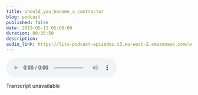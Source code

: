 ```yaml
---
title: should_you_become_a_contractor
blog: podcast
published: false
date: 2019-05-13 05:00:09
duration: 00:35:50
description:
audio_link: https://lits-podcast-episodes.s3.eu-west-2.amazonaws.com/audio/should_you_become_a_contractor.wav
---
```

<div class='row'><audio controls src='https://lits-podcast-episodes.s3.eu-west-2.amazonaws.com/audio/should_you_become_a_contractor.wav' class='col-md-12'>
      Your browser does not support the <code>audio</code> element.
    </audio></div>

Transcript unavailable

[//]: # (Hello. Welcome back to us in the source. I am your host Malala on DH today I'm going to be talking to you about contracting. And should you do it, basically, should you go and become a contractor and then in the source, I'm going to be talking to you about SSL at T Essa. I'm sure loads of people heard about SSL on DH, I guess like probably a few people will have some kind of idea about what SSR is. So today I'm just gonna be talking about that. So let's get into the main topic contracting. I was, if you'd been listening, you know, like I did contract him for the Well, I say I did contact him for the for the 33 months of this year. But technically, I have been a contractor since July of last year or August's around that summer. Time off last year, the last company I was working for was a company who hired remote workers from everywhere, supposedly or from a love English speaking places at least, But in order to hire from the UK because they didn't have an entity in the UK, they required that you become that you are contracting. So they hired you as a contractor, Um, on DH. That was good for me at the time, and I explained a bit more about that whole thing. But why? What I personally ended up doing was setting myself up as a limited company on by set myself up as a limited company. There were things, you know. It was easier for me, too. Do certain things basically. So things like tax and all of this kind of stuff doesn't gains this. I'll talk a little bit more about the pros of contracting later, and I'll also be talking about the con. Some of from my personal experience is what the cons are. Um, one thing I will say before I go in tow. The topic is, if you are fresh, like, out of a boot camp or, you know, you've never had a drop in the industry of fresh out of unique I would not say should become a contractor just yet. I would recommend getting some experience first, Uh, you know, somewhere where you can learn about the job on the job, united me from your colleagues and you know all of this kind of stuff because learning as a contract is way more expensive. You pay for your own learning number one on also number two the time You know that given you time to, you know, get up to speed Really like that, You know, they're not really invest in time so that you can learn and, you know, understand things and aren't, you know, ask questions and they've brought you in for specific thing. They need you to do that specific thing and leave. So I will say, if this is your first job, probably not do contracting There is a difference between freelancing on contracting on. To be honest, freelancing is kind of more Why did the beginning of this year the contract? Because I didn't get the contracts. I had won contracts on the table before I started money job. And then I start many jobs. So but so freedoms in is more kind of like, I guess it's in the name is more free. So it's more kind of like on a I don't see an ad hoc basis, but you know, like usually one specific thing. So, like, if somebody wants you to build a website or basically is No. Any real contracts beyond I, You know, we'll build this thing for you. You just have to sign on the dotted line. Contracting is more like on a project basis or usually longer time than freelance in and usually have, like an actual work contract. So, you know, I'm gonna work for you from this day to this day here on my, you know, stipulations, his my leave notice and all of that unknown plain an employment contract is involved. Graves were freelancing. There's usually no unemployment contract involved, and yet it's a bit more long term. So you usually have contracts. I guess you can have contracts. Anything from like, you know, a few days, a few months, A few years sometimes, even. But usually the contracts I've seen specifically for, like, ever programme in engineering jobs, off engineering jobs are more kind of like between the three month on the nine month mark. So anywhere between their ass in quite a few jobs along that line. So that's the difference between three nights, and I'm contracting quite a few freelancers who say their contract and I did that quite a few contracts is, he said, every lance, and sometimes the words are used interchangeably. But they are not the same thing. S Oh, yeah, get experience. There's a difference. Let's get into the meat off the main topic the pros and cons of contract. And so, as I said, I did contracting for thie basically from the end of July, too, on a stage in November last year. And the reason I'm doing this podcast episode is well, so this is a prerecorded episode, folks. I am literally recording this after the last episode, last week's episode that you like five minutes later. But basically this last week that just happened. Which will be when you hear this episode two weeks ago, Um, we were talking about on the timeline on DH. So, Joe, I forget his aunt. I forget his surname, but this guy called Joe. He's the work. Get Hub made a point, and he said he's never He would never work a za contractor for a black American company. Our company, who doesn't have an entity in the U. K. Especially because employment laws in places like California are terrible when I say terrible like the we are. So the current government in the United Kingdom is trash. We know this is trash. However, there are just things in place that protect us in ways we don't even realise. Like did you know in America they can fire you at will? What does fire at will mean to be fired at will Means you, Khun, turn up to work one day and they can be like you're fired for no visa in the UK That's tribunal. That's you know you're going to court. You're getting some money because you're not allowed to just fire people just because you feel like it. You have to go through a process. Obviously there are anomalies like I've been fired before. Hey, I got fired a week before my probation ended. And so there are ways to kind of, like, you know, so convinced that, but typically speaking, you can't be fired like if your fighter the UK is cause of, like, Boris misconduct or you know something else you can get pushed out, but they can't like, just fight. And there's like a whole bunch of other employment trash employment. Basically, employees are not protected in a lot of American states, And so when you are hired as a contractor, which, if you're working for the company, is very, very possible that you be hired as a contractor. When your hide as a contractor you are under there like you signed their contracts on their contracts are protected by them. So it becomes a bit cloudy in terms ofthe like your mama you cases and I'm living in the EU campaign tax in the UK so But I've signed an American, you know, contract. So who protects me? Is that the American government or is it the UK government? Um, I how bound to this contract and it gets it gets confusing it. Andi, you know, hopefully not those of people in situations where they're, you know, having to really think about that. But it's still something to think about. So that's kind of like that was my first experience of contracts. As I said earlier, I set myself up as a limited company on blah, blah, blah. So why did I set myself up as sentiment C company? I would be earning a certain amount of money. I don't know how comfortable people are. We've hearing something. I'm really cool. Talk about salaries and like how much I earn. I don't mind that, but I don't know. It's my put across that anywhere. I was earning $90,000 which amounts to about £70,000. I think that's why my 70 k at that job they paid really, really well on DSO that would have put me in a if I if I if I was a sole trader instead of it was a company that have put me in the higher tax bracket or something like that. And my accountant at the time was saying What? He's still my counsel. My constant was saying that basically, there are just ways that we can, um, ways that we can, you know, help. Now there are there are new laws that I offer a five regulations and things like this. That kind of like prevent you from doing these kind of things. However, because the only option for that company was to hire me as a contractor, like they can't hire me as a permanent member of staff. I I think that's how I kind of circumvented the I r 35 stuff. I think, Um Anyway, um, basically there was like, you know, some financial benefit in terms of me, having Teo be in terms of me set myself a person. It's a company. Set yourself up as enemies. The company is also really good way to build money because the company's making the money. You're not making the money. The company's making the money. There are things that you can expense. There are things that you know cheaper because your company, very few things are cheaper. But, you know, there are ways. Toe. I love the time you're not spending your own money. You're spending company money and as long as it's legally expensive, YL, which there are so many things that you can legally expense, you know, with your company as part of a company without even, like doing anything shady, they dislike you. If I need anything laptop, my company could buy that because that's crucial to my work peripherals. In terms of that mouse stuff like that, Well, if if you're travelling for company purposes, you know you could expense that, too. You know, this is loads of things that you can expense, right, so there's like, a lot of the time things that may buy on your own dime if you are an employee, permanent employee or a freelance so sole trader that setting yourself up as a company is just is the company spending money on? Which means also the tax is different because the company spending money not the individual but setting yourself up resentment. A company is only beneficial if you're earning over like 40 K, my content said 35. But I'm putting out a light for you 45 just for like, a nice Bopha. If you're not going to be earning over that kind of, if you're not gonna be turning over that, then it's a waste of time. It's a waste of money to set yourself up as elements, a company you're not gonna see enough on a month to month basis, you know, so it just doesn't really make that much sense his best to just set yourself opposites or trade, especially because you'll be in the lower tax bracket anyway. So, yeah, but pros financial tax gain It's a good way to build up money. The tax that you pay, so basically, if you set yourself up as a company, you are able to take out dividends which are taxed at like if you If you take out less than 35 K and dividends a year, I think that's like 7.5% tax on DH. Then you know, if you take out more than that, then it's a higher tax bracket, and then you pay income tax, which is 19% so together. That's like in tax your pain, what I want to say 26 a half percent in tax, which is not 40% if you want a higher tax bracket. So it is, You know, you save money in tax, I'll get attacks later on. I don't mind paying tax. So that was never really a That wasn't like a thing that drew me into that, to be honest with you, Um, also, if you go into contracting, you get flexibility in terms ofthe you're only gonna be at one place for Black a few months to a year like on a year is like, you know, that's a long time. That's a long contract, right? But usually you get contracts for that three months, six months, which means that for some people, what they do is like they work for six months and then, like, chill for six months. So, you know, they work for three months, take a break for month, get another contract for three months, take a break and love that kind of stuff. And there's just a bit more flexibility, Especially if you want travel. You know, you can travel for longer periods of time. You could do stuff on this flexibility for in terms of when you work. If you only wanna work for hot the first half of the year or the second half of the year, you can define that s O is more flexible in that regard. You. As I said, I get to keep more of your money, gets a build up money for me. I think there's a really the only cruise to me. Um, I think that those are like strong powers, especially if you if you're working in a career that maybe you get bored quickly or you know you want to taste the different things, right? So you don't You wantto cert for example? Sure. Programmer. You wanna, you know, taste what it's like to work in the fintech. You wanna taste what it's like to work in health. You want to taste what it's like to work in entertainment. You know, contracting is a good way to do that. You can have six month contracts, you know, fiddling with different products and different things, right. However, for me, I think there are so few. I think there are more cons for me than pros at this particular point in my life. This may change for me, you know, like at a later point. And so, yeah, I think you know, do what works best for you basically. But here are the consul contracting. So, finding clients you have to do and finding jobs you have to do that more often because obviously you know your client is your employer on. Do you have to do the whole job process more often? There are ways to kind of ease the load using recruiters, for example, or like joining a contract in house of anything or some kind of like agency and things like this. But typically like, let's say you don't want to do that, and you're just, you know, on your gaze on your ones on your own, you just do it on your own by way. Jay's one's own. They're all the same thing. They mean the same thing. It's just I wanted to be accessible and not like it's going. People You don't know London's Lange on the way like fight if you're doing it by yourself. Just finding clients by yourself, that king for me that could just get free long, Um, and also can become really stressful because weapons, when you don't find a client's events, the stability of a job is like, according to question and all of this kind of stuff. And that's just not something I want to ever have to worry about. Really. Um, you don't get paid annual leave, so any you don't get paid annually. We don't get paid sick leave. So really, when you're setting your prices, you need to set that out like contractors are expensive because you need Teo take into account that Okay, if you get sick, just because you're sick doesn't mean now you can't, you know, switch on your lights or, if you want to go away, one to take a break, which is important. You should take a break then, you know, you know, basically, you're not limited by the You know what? You're what you're earning. So you need to take one of those things into account, right? So you don't get none of that and your clients not gonna pay for you to go on holiday. When I say pay fee to go on holiday like they're not. You don't get no 25 days off annual leave paid time off a year and you don't get no how women days of sick leave. I've never worked in anywhere. That's has a limit on how many days of sick leave you can take. So apparently those places exist. I've never worked in a place that limits how much sick leave you can take. But, yeah, they don't have paid sick leave. You also don't get a lot of other benefits. So a lot of places I've worked, let's say three out of five places of words have given benefits like, you know, actual real benefits. One place I think they gave, like gym membership, which I guess, but I can't remember any other benefits. They gave enemy things like so to places I've worked now have given access to like I forget what it's called, but it's this thing where you can if you need a lawyer, if you need an accountant, if you need therapy. This is like thing and number. You can call, and you can get all of that advice and stuff for free on DH. Two places I want to know have done have had access to that. The current place, our work. Now they have a whole bunch of benefits, things like cancer support if you get cancer, health insurance and I mean in the UK health insurance is not to say that big of a deal because we have the any chest. But in places like America off places where you don't have, like a I kind of feel like Americans that only like Western country, that does not have the national health service of some sort. But if you are living in somewhere that doesn't have a national house of health, insurance is going to be pretty important. We get dental insurance and then we get like I would get income protection, which is really important, which you should have she definitely have. If you are contracting income protection basically is like insurance, so that if you are for whatever reason, not ableto earn money. So not for everything. Usually sickness so that if you are sick for extended period of time, usually over 26 weeks, then you'll get income. My income protection is 75% off my annual salary. On there are others that are like different rates, basically, So you might get 50%. You might get 60% whatever and you pay different amounts of month is insurance. Where is income protection? You should definitely have that. You're contracting, but I'm not contracting. And my company still pays for me to have income protection. Eso yeah, there's this Oh, and things like tuition reimbursement. I get tuition reimbursement. So even though I was always going to go back to school, it's a nice benefit now that I know that when I finish, I don't have toe. Sorry, My phone has big speed. Does this thing where my friend just like, goes off? It's just always listening to me. And I don't know how to turn back to me or for my friend now anyway, So yeah, tuition reimbursement. It's just nice to have that because I was always going back to school. It's nice to know that I don't have to pay for, like everything. What? So you and then they just have, like, a bunch of nice tohave which aren't essential things like paying for adoption and, you know, fertilisation treatments, things like and you have annual 3 60 health screenings just like a bunch of random stuff. Gadget insurance this up under random stuff. Now, if you are contracting you khun like pick and choose which one of these benefits you want and just pay for them yourself on DH, that's fine. However, for me, something like I was always gonna pay for, you know, tuition reimbursement. Right? But it's nice to know that at least half of that is coming back into my come. That's like a pressure off world like this, like a you know, a pressure off of me. And so when I was, you know, cheese and jobs, I don't really go for places that have this, like benefits, benefits, benefits. I don't usually really care about benefits that much, because money tangible money. My account is more important than benefits to me personally, and this is actually the first place that I have, you know, talk to them for things like health insurance and things like that. But the tuition reimbursement was big for me. And also I work remotely now. The day I go back and see like an office job, you would just have to know that I am either making bank or I'm really desperate. Or maybe I love the products. But I doubt is just because I love the product I have to be like making bank or reading really desperate, not even me, meaning just desperate. I get to work primarily a lot of contracts in jobs. For whatever reason, there aren't that many remote contracting jobs for like, I don't know why. Because you would think that enemy there aren't that many remote contracting jobs that I get to work from my home. I have lacquer, NYSE desk and I was kind of like office E area in my front room, which is also a record, my podcast. So that's really, really nice for me, and that also gives me the flexibility. I also have unlimited and you leave, which means that I can pretty much work from anywhere, and I want well, pens on some some countries depends on the legalities off that. But you know, I could work from that example. I can go home to Nigeria and visit my grand parents and work from Nigeria, and, you know, that will be fine. I like Morocco and you love America is a country can go to Morocco. In fact, there is actually an office in Morocco. So you know, I can do things that that there's a bit more freedom, Um, now unlimited and you leave is said to be a trap. A limited annual leave is only a trap in America. On in the UK it's only a trap if you don't take, take it so in the UK So there's been studies done where if you offer people unlimited annual leave, they won't take annual leave because it is there so they can take it whenever they want. Whereas if you put like a cap and say you only have X amount of days, they're more likely to take it. Which makes sense. I mean, that's fair. Um, bucks, as I said, that's only a trap. If you don't take it, just take the annual leave like, you know, I mean, I'm not saying take the Mickey and like take three months at a time. But you know, take on your leaf ahs long as it's in accordance with your manager and all of that in America. The reason why it's a trap there is because, um, I think it's a way for people for companies to get out from paying. So if you don't have a cap on annual leave and you leave the job, there's no way to say how many days you had left because there's no cap, right? So there's no way to say, Oh, you have five things of annual leave less. We're just gonna pay you out the remaining five days you have left so that I think that is more for trap over there, which is sad again. America doesn't have good employment laws, so it's a bit sad. But you know, a combination ofthe work, working remotely and unlimited annually just puts me in a really nice position in terms of flexibility and also I can dictate my hours and stuff like this. So for me, the flexibility off working as a contract in terms of length of contract and when I work us off like that is kind of balances out because I have. My job is also very flexible at the moment. The last one is a con, an upper. So contracts are easier to terminate. Contracting contracts are easier to terminate because they usually have short notice periods like really short notice. Prince days, Two weeks Now you can amend the notice period. You can say to employ up, actually, or your client. Actually, I'm no going, Tio, take a you know, one week notice, period. I require two weeks minimum or whatever. Right? You could do that. Andi. I know contractors who have done that. However, to brief you. People don't do that. You know, you can basically turn up to work and then say, Oh, you're fired on because there doesn't need to be a reason with contracting is just Oh, we don't need you anymore. And then, you know, you have a week to friend another contract, and they can do this at any point in the process. The reason I say this is a pro is because of what's how as a pro for me when I was, you know, in my first contract in job, the job was horrible. I spoken by another podcast. You can go back on this. And I think the episode where I talk about quitting that is that job for that company. And so that was horrible. And it was just really easy for me to hand in my resignation of this. And then I was like, What I had was two weeks on, I'd even work that two weeks because I was off sick because the job was that horrible made me sick, but yeah, so I didn't have to be there for, like, the drop house in previously that my notice proves a month. I didn't have to wait the whole month a whole month. You know, being in such a toxic environment. You know, it was two weeks, and that was it. So that, you know, easier to somebody think you're working your favour. Usually, if you're in somewhere really horrible or if you found something else, that's really amazing. I just need to like you need to join that place really quickly. Right s Oh, that's kind of it. Pros and cons of contracts. And so just to go over the pros financial tax gains, good way to build money, flexibility in terms of rent from contracts, which means you get to try and taste different things within a short space of time. Flexibility about when you work in terms of like the time of year you work and stuff like that. The ponds for me personally finding clients or jobs don't get paid and you leave. Don't get paid sick. Leave that on any life employees paid employer paid benefits Contracts are easier to terminate, and also to that, I forgot a while when I forgot was You also have added expenses, so things like insurance is you have tohave forgot what it's called basically, the insurance that says, If I build something, if I could make something for you and you're not happy with it and you take me to court, basically you have insurance that protects against stuff like that on DH, also on and, you know, versus an added expense, I think, for black attack we paid, we had we had another insurance as well. If you're building a product that you know or that you're selling as well, you need to get insurance for that. If you're storing anybody's data in your product or anything like that, you need to get you out of that blackguard tech. I think our insurance is like £650 for the year, so it's like so that, you know big, But it's just an added expense and also thinks, like an accountant, my accountant is not cheap, and so that's an added expense. But he's also not, like ridiculously expensive like and then, depending on your field, you might also need to have, like, a lawyer and stuff like this. So it's just things to think about and also sorry. One more thing nobody tells you is that before you go into contracting, you need a buffer off like a few months off salary that you can live off before you cannot touch the money that the company's making. So you can't just, like, get your first paycheck from your contracts. And then, if you're limited company, at least you can't just get that first paycheck and then use it back straight away. You have to await. There needs to be a buffer. So maybe I I start taking out money from the company and that in dividends I started taking different out. Maybe in October Andi, I started working in. When did I start working in July. Sorry, I said that already as well as I work in the end of July and I took out my first dividends in October. The reason is because you don't it's not Saturday me, you know, it's not a salary. So you're not supposed to take out on a monthly basis like you would a SCIRI. So when you take out your diffidence, you just you take out as much as necessary and you do that a few times a year pretty much, but you need to let that money build up. So you need a few months, you know, Buffalo, where you're not touching any of that money so the money can build up. And that's something nobody told me and I had to use my savings. But those all right in the end, So yeah. Anyway, that's that's in terms of contract. I hope this has made sense. I felt like it was a bit rampantly, but we move all right now into the source. All right, so today I'm gonna be talking to you about SSL in the source. SSL stands for secure sockets layer on. Basically, this is a way to protect data and information as is being transferred from point A to point B. Usually point a is the browser, Which is that what you see? It's also called the client on DH transferred to the server, which is the bitsy. Don't you never see the server on the service? Usually where information is data is dealt with, manipulated on then stored in a database or something like that, somewhere s O or it could be server to server in AP, eyes and stuff like with a P s and things like that. It can be servant to serve our however, but basically you have a point and have a point B and chancellor of some data between those two points and SSL is a way to do that. Security's secure socket surveyor. Now it does this by encrypt encrypting the data and scramble in the data. So even if it's intercepted, which is unlikely, But even if it is intercepted, you can't do anything with it because it's encrypted. Now when youse go to a website and you see Hey, http s, which stands for hypertext transfer protocol secure. So you have hypertext transfer protocol which is http. And then you have hypertext transfer protocol secure. This tells you that a U R l you are l or website has an SSL certificate. So the way we basically say, you know, use the secure protocol is that of the insecure protocol is we assign a ticket, we assign a ticket to the browser and usually to the server. So, like is encrypted end to end encryption boom into encryption s So that's how you know a website secure If you see https so anything that takes any kind of data, especially sensitive data such as card details, should have Haiti TPS Never, ever in your life think about entering your card details on a website that does not have hate T t. P s. Please do not do it to yourself. Please do not do to yourself because what it means is that sunken intercepts that can lead to the information very willingly, like it's not encrypted. It's not protected anything. You don't want that now. There is also something called tear less and that stands for transport transport layer security on Really, that's just like Mohr up to date version of SS. Also, we still call it an SSL certificate, even though you're buying when you buy an SSL certificate and you actually get SSL certificates for free on DH. Don't worry. Free ones are also like, usually credible, so light from places like Let's encrypt or even Cloudflare fuse Cloudflare. We'll talk about class. I see. That's probably another good Lawson source topic anyway, So Tear Les is just another day in version of SS. Also, when you buy an SSL certificate, you are getting the most usually the most up to date version, which is tireless and I d like issue can pick. Ideally, you picked Innis because us up today, it's got the, you know, the latest technologies and stuff like that to make sure your data is safe and secure and is usually good practise tohave enter end encryption on that says usually good practise tohave SS on both the server on DH. The rather um, But if you can only pick one definite me, the browser, like 100% the browser if you can only pick one, but you should have both. So, yeah, that's what Cecil is is just a way off protecting your data as it travels through the Internet highway from your browser to your server, or sometimes from your servitia sirve that's likely from browser to browse or plant a client. I don't think that really happens. Bitten. So yeah, that is it for this week's episode of Lost in the Social Moments or follow us online at Lost in the Source on Twitter. Lost in the Sauce on Spotify, Spotify, soundcloud and what's the other one? Whole podcasts were also Google put causes. Lawson. So I use goat report cards for my poor casting because it's just nice to have everything in one place. And also I'm I'm deep in the Google Matrix. So why, no. Yeah, follow us like our share. Subscribe. Tell your friend to tell a friend and thus it for this week. See you next week.)
